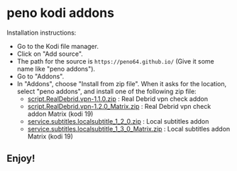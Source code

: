 # peno kodi addons

Installation instructions:


<p align="left">
  <ul>
    <li>Go to the Kodi file manager.</li>
    <li>Click on "Add source".</li>
    <li>The path for the source is <code>https://peno64.github.io/</code> (Give it some name like "peno addons").</li>
    <li>Go to "Addons".</li>
    <li>In "Addons", choose "Install from zip file". When it asks for the location, select "peno addons", and install one of the following zip file:
      <ul>
        <li><a href="script.RealDebrid.vpn-1.1.0.zip">script.RealDebrid.vpn-1.1.0.zip</a> : Real Debrid vpn check addon</li>
        <li><a href="script.RealDebrid.vpn-1.2.0_Matrix.zip">script.RealDebrid.vpn-1.2.0_Matrix.zip</a> : Real Debrid vpn check addon Matrix (kodi 19)</li>
        <li><a href="service.subtitles.localsubtitle_1_2_0.zip">service.subtitles.localsubtitle_1_2_0.zip</a> : Local subtitles addon</li>
        <li><a href="service.subtitles.localsubtitle_1_3_0_Matrix.zip">service.subtitles.localsubtitle_1_3_0_Matrix.zip</a> : Local subtitles addon Matrix (kodi 19)</li>
      </ul>
    </li>
  </ul>
</p>

## Enjoy!